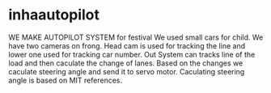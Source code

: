 # inhaautopilot
WE MAKE AUTOPILOT SYSTEM for festival
We used small cars for child.
We have two cameras on frong. 
Head cam is used for tracking the line and lower one used for tracking car number.
Out System can tracks line of the load and then caculate the change of lanes.
Based on the changes we caculate steering angle and send it to servo motor. 
Caculating steering angle is based on MIT references.
